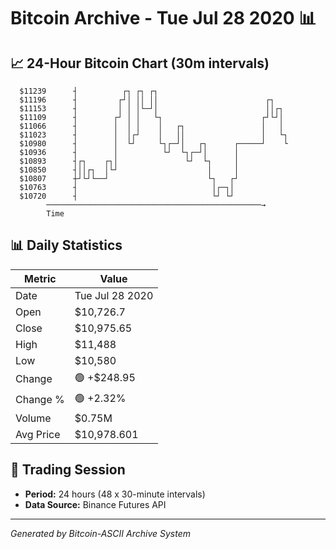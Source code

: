 # Bitcoin Archive - Tue Jul 28 2020 📊

## 📈 24-Hour Bitcoin Chart (30m intervals)

```
  $11239      ┤          ┌┐ ┌┐ ┌┐                              
  $11196      ┤         ┌┘│ ││ ││                        ┌┐    
  $11153      ┤         │ │ │└─┘│                        ││┌┐  
  $11109      ┤        ┌┘ │ │   └┐                      ┌┘└┘│  
  $11066      ┤        │  │ │    │   ┌┐                 │   │  
  $11023      ┤        │  │┌┘    │   ││                 │   └┐ 
  $10980      ┤        │  └┘     └┐┌─┘│   ┌┐      ┌─────┘    └ 
  $10936      ┤        │          └┘  └┐┌─┘│      │            
  $10893      ┤┌┐    ┌┐│               └┘  └┐     │            
  $10850      ┤││┌┐  │└┘                    │     │            
  $10807      ┼┘└┘└──┘                      └┐   ┌┘            
  $10763      ┤                              │┌─┐│             
  $10720      ┤                              └┘ └┘             
        ────────────────────────────────────────────────→
        Time
```

## 📊 Daily Statistics

| Metric | Value |
|--------|-------|
| Date | Tue Jul 28 2020 |
| Open | $10,726.7 |
| Close | $10,975.65 |
| High | $11,488 |
| Low | $10,580 |
| Change | 🟢 +$248.95 |
| Change % | 🟢 +2.32% |
| Volume | $0.75M |
| Avg Price | $10,978.601 |

## 📅 Trading Session

- **Period:** 24 hours (48 x 30-minute intervals)
- **Data Source:** Binance Futures API

---
*Generated by Bitcoin-ASCII Archive System*
